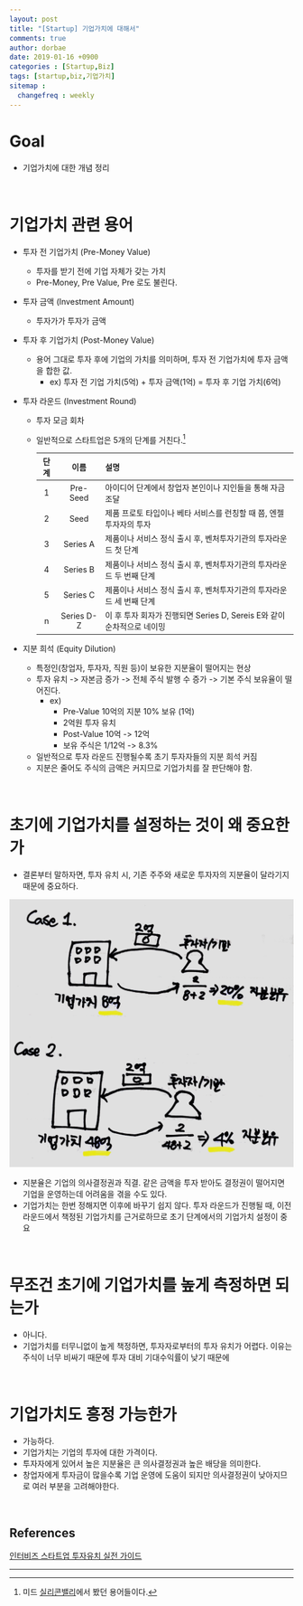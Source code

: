 ```yaml
---
layout: post
title: "[Startup] 기업가치에 대해서"
comments: true
author: dorbae
date: 2019-01-16 +0900
categories : [Startup,Biz]
tags: [startup,biz,기업가치]
sitemap :
  changefreq : weekly
---
```


# Goal
* 기업가치에 대한 개념 정리

<br/>

# 기업가치 관련 용어
* 투자 전 기업가치 (Pre-Money Value)
    * 투자를 받기 전에 기업 자체가 갖는 가치
    * Pre-Money, Pre Value, Pre 로도 불린다.
* 투자 금액 (Investment Amount)
    * 투자가가 투자가 금액
* 투자 후 기업가치 (Post-Money Value)
    * 용어 그대로 투자 후에 기업의 가치를 의미하며, 투자 전 기업가치에 투자 금액을 합한 값.
        * ex) 투자 전 기업 가치(5억) + 투자 금액(1억) = 투자 후 기업 가치(6억)
* 투자 라운드 (Investment Round)
    * 투자 모금 회차
    * 일반적으로 스타트업은 5개의 단계를 거친다.[^note001]
    
        | 단계 | 이름 | 설명 |
        | :--: | :--: | :-- |
        | 1 | Pre-Seed | 아이디어 단계에서 창업자 본인이나 지인들을 통해 자금 조달 | 
        | 2 | Seed | 제품 프로토 타입이나 베타 서비스를 런칭할 때 쯤, 엔젤투자자의 투자 |
        | 3 | Series A | 제품이나 서비스 정식 출시 후, 벤처투자기관의 투자라운드 첫 단계 |
        | 4 | Series B | 제품이나 서비스 정식 출시 후, 벤처투자기관의 투자라운드 두 번째 단계 |
        | 5 | Series C | 제품이나 서비스 정식 출시 후, 벤처투자기관의 투자라운드 세 번째 단계 |
        | n | Series D-Z | 이 후 투자 회자가 진행되면 Series D, Sereis E와 같이 순차적으로 네이밍

* 지분 희석 (Equity Dilution)
    * 특정인(창업자, 투자자, 직원 등)이 보유한 지분율이 떨어지는 현상
    * 투자 유치 -> 자본금 증가 -> 전체 주식 발행 수 증가 -> 기본 주식 보유율이 떨어진다.
        * ex)
            * Pre-Value 10억의 지분 10% 보유 (1억)
            * 2억원 투자 유치
            * Post-Value 10억 -> 12억
            * 보유 주식은 1/12억 -> 8.3%
    * 일반적으로 투자 라운드 진행될수록 초기 투자자들의 지분 희석 커짐
    * 지분은 줄어도 주식의 금액은 커지므로 기업가치를 잘 판단해야 함.

<br/>

# 초기에 기업가치를 설정하는 것이 왜 중요한가
* 결론부터 말하자면, 투자 유치 시, 기존 주주와 새로운 투자자의 지분율이 달라기지 때문에 중요하다.

![screenshot001](/assets/images/posts/2019/01/2019-01-16-StartUp-Biz-AboutBusinessValuation-001.jpg)

* 지분율은 기업의 의사결정권과 직결. 같은 금액을 투자 받아도 결정권이 떨어지면 기업을 운영하는데 어려움을 겪을 수도 있다.
* 기업가치는 한번 정해지면 이후에 바꾸기 쉽지 않다. 투자 라운드가 진행될 때, 이전 라운드에서 책정된 기업가치를 근거로하므로 초기 단계에서의 기업가치 설정이 중요

<br/>

# 무조건 초기에 기업가치를 높게 측정하면 되는가
* 아니다.
* 기업가치를 터무니없이 높게 책정하면, 투자자로부터의 투자 유치가 어렵다. 이유는 주식이 너무 비싸기 때문에 투자 대비 기대수익률이 낮기 때문에

<br/>

# 기업가치도 흥정 가능한가
* 가능하다.
* 기업가치는 기업의 투자에 대한 가격이다.
* 투자자에게 있어서 높은 지분율은 큰 의사결정권과 높은 배당을 의미한다.
* 창업자에게 투자금이 많을수록 기업 운영에 도움이 되지만 의사결정권이 낮아지므로 여러 부분을 고려해야한다.

<br/>

## References
[인터비즈 스타트업 투자유치 실전 가이드](https://m.blog.naver.com/PostView.nhn?blogId=businessinsight&logNo=221387828032&proxyReferer=&proxyReferer=http%3A%2F%2Fblog.naver.com%2Fbusinessinsight%2F221387828032)


------

[^note001]:미드 [실리콘밸리](https://namu.wiki/w/%EC%8B%A4%EB%A6%AC%EC%BD%98%EB%B0%B8%EB%A6%AC(%EB%AF%B8%EA%B5%AD%20%EB%93%9C%EB%9D%BC%EB%A7%88))에서 봤던 용어들이다.